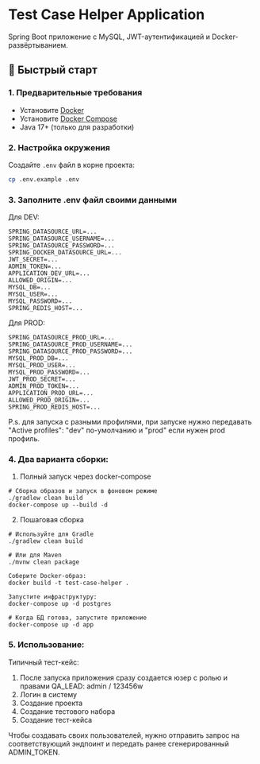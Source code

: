# Test Case Helper Application

Spring Boot приложение с MySQL, JWT-аутентификацией и Docker-развёртыванием.

## 🚀 Быстрый старт

### 1. Предварительные требования
- Установите [Docker](https://docs.docker.com/get-docker/)
- Установите [Docker Compose](https://docs.docker.com/compose/install/)
- Java 17+ (только для разработки)

### 2. Настройка окружения

Создайте `.env` файл в корне проекта:

```bash
cp .env.example .env
```
### 3. Заполните .env файл своими данными

Для DEV:
```
SPRING_DATASOURCE_URL=...
SPRING_DATASOURCE_USERNAME=...
SPRING_DATASOURCE_PASSWORD=...
SPRING_DOCKER_DATASOURCE_URL=...
JWT_SECRET=...
ADMIN_TOKEN=...
APPLICATION_DEV_URL=...
ALLOWED_ORIGIN=...
MYSQL_DB=...
MYSQL_USER=...
MYSQL_PASSWORD=...
SPRING_REDIS_HOST=...
```
Для PROD:
```
SPRING_DATASOURCE_PROD_URL=...
SPRING_DATASOURCE_PROD_USERNAME=...
SPRING_DATASOURCE_PROD_PASSWORD=...
MYSQL_PROD_DB=...
MYSQL_PROD_USER=...
MYSQL_PROD_PASSWORD=...
JWT_PROD_SECRET=...
ADMIN_PROD_TOKEN=...
APPLICATION_PROD_URL=...
ALLOWED_PROD_ORIGIN=...
SPRING_PROD_REDIS_HOST=...
```
P.s. для запуска с разными профилями, при запуске нужно передавать "Active profiles": "dev" по-умолчанию и "prod" если нужен prod профиль.

### 4. Два варианта сборки:

1) Полный запуск через docker-compose

```
# Сборка образов и запуск в фоновом режиме
./gradlew clean build
docker-compose up --build -d
```
2) Пошаговая сборка

```
# Используйте для Gradle
./gradlew clean build

# Или для Maven
./mvnw clean package

Соберите Docker-образ:
docker build -t test-case-helper .

Запустите инфраструктуру:
docker-compose up -d postgres

# Когда БД готова, запустите приложение
docker-compose up -d app
```
### 5. Использование:

Типичный тест-кейс:
1) После запуска приложения сразу создается юзер с ролью и правами QA_LEAD: admin / 123456w
2) Логин в систему
3) Создание проекта
4) Создание тестового набора
5) Создание тест-кейса

Чтобы создавать своих пользователей, нужно отправить запрос на соответствующий эндпоинт и передать ранее сгенерированный ADMIN_TOKEN.
